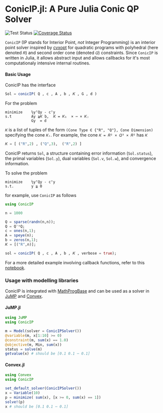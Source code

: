 ConicIP.jl: A Pure Julia Conic QP Solver
==
![Test Status](https://travis-ci.org/MPF-Optimization-Laboratory/ConicIP.jl.svg?branch=master)
[![Coverage Status](https://coveralls.io/repos/github/MPF-Optimization-Laboratory/ConicIP.jl/badge.svg?branch=master)](https://coveralls.io/github/MPF-Optimization-Laboratory/ConicIP.jl?branch=master)

`ConicIP` (IP stands for Interior Point, *not* Integer Programming) is an interior point solver inspired by [cvxopt](http://cvxopt.org/) for quadratic programs with polyhedral (here denoted `𝑅`) and second order cone (denoted `𝑄`) constraints. Since `ConicIP` is written in Julia, it allows abstract input and allows callbacks for it's most computationaly intensive internal routines.

#### Basic Usage

ConicIP has the interface
```julia
Sol = conicIP( Q , c , A , b , 𝐾 , G , d )
```
For the problem
```
minimize    ½yᵀQy - cᵀy
s.t         Ay ≧𝐾 b,  𝐾 = 𝐾₁  × ⋯ × 𝐾ⱼ
            Gy  = d
```

`𝐾` is a list of tuples of the form `(Cone Type ∈ {"R", "Q"}, Cone Dimension)` specifying the cone `𝐾ᵢ`. For example, the cone `𝐾 = 𝑅² × 𝑄³ × 𝑅²` has `𝐾`

```julia
𝐾 = [ ("R",2) , ("Q",3),  ("R",2) ]
```

ConicIP returns `Sol`, a structure containing error information (`Sol.status`), the primal variables (`Sol.y`), dual variables (`Sol.v`, `Sol.w`), and convergence information.

To solve the problem

```
minimize    ½yᵀQy - cᵀy
s.t.        y ≧ 0
```

for example, use `ConicIP` as follows

```julia
using ConicIP

n = 1000

Q = sparse(randn(n,n));
Q = Q'*Q;
c = ones(n,1);
A = speye(n);
b = zeros(n,1);
𝐾 = [("R",n)];

sol = conicIP( Q , c , A , b , 𝐾 , verbose = true);
```

For a more detailed example involving callback functions, refer to this
[notebook](https://cdn.rawgit.com/MPF-Optimization-Laboratory/ConicIP.jl/master/examples/callback.html).

### Usage with modelling libraries

ConicIP is integrated with [MathProgBase](https://github.com/JuliaOpt/MathProgBase.jl) and can be used as a solver in [JuMP](https://github.com/JuliaOpt/JuMP.jl) and [Convex](https://github.com/JuliaOpt/Convex.jl).

#### JuMP.jl

```julia
using JuMP
using ConicIP

m = Model(solver = ConicIPSolver())
@variable(m, x[1:10] >= 0)
@constraint(m, sum(x) == 1.0)
@objective(m, Min, sum(x))
status = solve(m)
getvalue(x) # should be [0.1 0.1 ⋯ 0.1]
```

#### Convex.jl

```julia
using Convex
using ConicIP

set_default_solver(ConicIPSolver())
x = Variable(10)
p = minimize( sum(x), [x >= 0, sum(x) == 1])
solve!(p)
x # should be [0.1 0.1 ⋯ 0.1]
```
